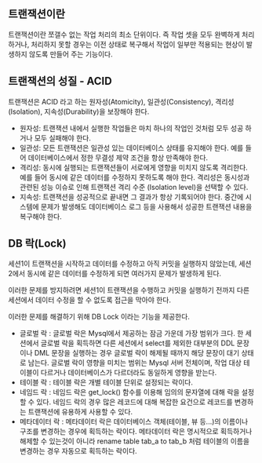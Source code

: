 ## 트랜잭션이란
트랜잭션이란 쪼갤수 없는 작업 처리의 최소 단위이다.
즉 작업 셋을 모두 완벽하게 처리하거나, 처리하지 못할 경우는 이전 상태로 복구해서
작업이 일부만 적용되는 현상이 발생하지 않도록 만들어 주는 기능이다.

## 트랜잭션의 성질 - ACID
트랜잭션은 ACID 라고 하는 원자성(Atomicity), 일관성(Consistency), 격리성(Isolation), 지속성(Durability)을 보장해야 한다.

* 원자성: 트랜잭션 내에서 실행한 작업들은 마치 하나의 작업인 것처럼 모두 성공 하거나 모두 실패해야
한다.
* 일관성: 모든 트랜잭션은 일관성 있는 데이터베이스 상태를 유지해야 한다. 예를 들어 데이터베이스에서
정한 무결성 제약 조건을 항상 만족해야 한다.
* 격리성: 동시에 실행되는 트랜잭션들이 서로에게 영향을 미치지 않도록 격리한다. 예를 들어 동시에 같은
데이터를 수정하지 못하도록 해야 한다. 격리성은 동시성과 관련된 성능 이슈로 인해 트랜잭션 격리 수준
(Isolation level)을 선택할 수 있다.
* 지속성: 트랜잭션을 성공적으로 끝내면 그 결과가 항상 기록되어야 한다. 중간에 시스템에 문제가 발생해도
데이터베이스 로그 등을 사용해서 성공한 트랜잭션 내용을 복구해야 한다.

## DB 락(Lock)
세션1이 트랜잭션을 시작하고 데이터를 수정하고 아직 커밋을 실행하지 않았는데,
세션 2에서 동시에 같은 데이터를 수정하게 되면 여러가지 문제가 발생하게 된다.

이러한 문제를 방지하려면 세션1이 트랜잭션을 수행하고 커밋을 실행하기 전까지
다른 세션에서 데이터 수정을 할 수 없도록 접근을 막아야 한다.

이러한 문제를 해결하기 위해 DB Lock 이라는 기능을 제공한다.

* 글로벌 락 : 글로벌 락은 Mysql에서 제공하는 잠금 가운데 가장 범위가 크다. 한 세션에서 글로벌 락을 획득하면 다른 세션에서 select를 제외한 대부분의 DDL 문장이나 DML 문장을 실행하는 경우 글로벌 락이 해제될 때까지 해당 문장이 대기 상태로 남는다.
글로벌 락이 영향을 미치는 범위는 Mysql 서버 전체이며, 작업 대상 테이블이 다르거나 데이터베이스가 다르더라도 동일하게 영향을 받는다. 
* 테이블 락 : 테이블 락은 개별 테이블 단위로 설정되는 락이다.
* 네임드 락 : 네임드 락은 get_lock() 함수를 이용해 임의의 문자열에 대해 락을 설정할 수 있다.
네임드 락의 경우 많은 레코드에 대해 복잡한 요건으로 레코드를 변경하는 트랜잭션에 유용하게 사용할 수 있다.
* 메타데이터 락 : 메타데이터 락은 데이터베이스 객체(테이블, 뷰 등...)의 이름이나 구조를 변경하는 경우에 획득하는 락이다.
메타데이터 락은 명시적으로 획득하거나 해제할 수 있는것이 아니라 rename table tab_a to tab_b 처럼 
테이블의 이름을 변경하는 경우 자동으로 획득하는 락이다.
